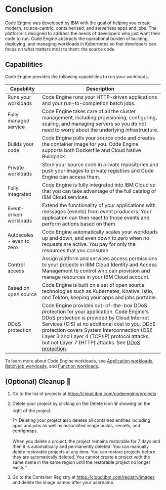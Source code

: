 # Conclusion

Code Engine was developed by IBM with the goal of helping you create modern, source-centric, containerized, and serverless apps and jobs. The platform is designed to address the needs of developers who just want their code to run. Code Engine abstracts the operational burden of building, deploying, and managing workloads in Kubernetes so that developers can focus on what matters most to them: the source code.

## Capabilities

Code Engine provides the following capabilities to run your workloads.

| Capability | Description |
| --------- | ------------------- |
| Runs your workloads | Code Engine runs your HTTP-driven applications and your run-to-completion batch jobs.  |
| Fully managed service | Code Engine takes care of all the cluster management, including provisioning, configuring, scaling, and managing servers so you do not need to worry about the underlying infrastructure.  |
| Builds your code | Code Engine pulls your source code and creates the container image for you. Code Engine supports both Dockerfile and Cloud Native Buildpack. |
| Private workloads | Store your source code in private repositories and push your images to private registries and Code Engine can access them. |
| Fully integrated | Code Engine is fully integrated into IBM Cloud so that you can take advantage of the full catalog of IBM Cloud services. |
| Event-driven workloads | Extend the functionality of your applications with messages (events) from event producers. Your application can then react to those events and perform actions based on them. |
| Autoscales - even to zero | Code Engine automatically scales your workloads up and down, and even down to zero when no requests are active. You pay for only the resources that you consume. |
| Control access | Assign platform and services access permissions to your projects in IBM Cloud Identity and Access Management to control who can provision and manage resources in your IBM Cloud account. |
| Based on open source | Code Engine is built on a set of open source technologies such as Kubernetes, Knative, Istio, and Tekton, keeping your apps and jobs portable. |
| DDoS protection | Code Engine provides out-of-the-box DDoS protection for your application. Code Engine's DDoS protection is provided by Cloud Internet Services (CIS) at no additional cost to you. DDoS protection covers System Interconnection (OSI) Layer 3 and Layer 4 (TCP/IP) protocol attacks, but not Layer 7 (HTTP) attacks. See [DDoS protection](/docs/codeengine?topic=codeengine-secure#secure-ddos). |

To learn more about Code Engine workloads, see [Application workloads](https://cloud.ibm.com/docs/codeengine?topic=codeengine-ceapplications), [Batch job workloads](https://cloud.ibm.com/docs/codeengine?topic=codeengine-cebatchjobs), and [Function workloads](https://cloud.ibm.com/docs/codeengine?topic=codeengine-cefunctions).

## (Optional) Cleanup 🧹

1. Go to the list of projects at https://cloud.ibm.com/codeengine/projects
1. Delete your project by clicking on the Delete icon 🗑 showing on the right of the project.

   ?> Deleting your project also deletes all contained entities including apps and jobs as well as associated image builds, secrets, and configmaps.
   <br><br>
   When you delete a project, the project remains restorable for 7 days and then it is automatically and permanently deleted. You can manually delete restorable projects at any time. You can restore projects before they are automatically deleted. You cannot create a project with the same name in the same region until the restorable project no longer exists.”
1. Go to the Container Registry at https://cloud.ibm.com/registry/images and delete the image named after your username.